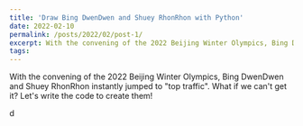 ```yaml
---
title: 'Draw Bing DwenDwen and Shuey RhonRhon with Python'
date: 2022-02-10
permalink: /posts/2022/02/post-1/
excerpt: With the convening of the 2022 Beijing Winter Olympics, Bing DwenDwen and Shuey RhonRhon instantly jumped to "top traffic". What if we can't get it? Let's write the code to create them!  
tags:
---
```



With the convening of the 2022 Beijing Winter Olympics, Bing DwenDwen and Shuey RhonRhon instantly jumped to "top traffic". What if we can't get it? Let's write the code to create them! 


d

